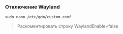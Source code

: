 ### Отключение Wayland

```
sudo nano /etc/gdm/custom.conf
```

> Раскоментировать строку
WaylandEnable=false
